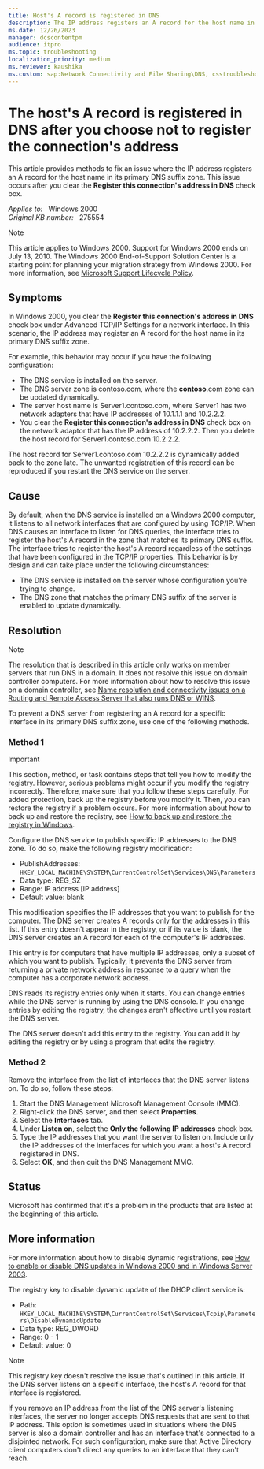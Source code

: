 ```yaml
---
title: Host's A record is registered in DNS
description: The IP address registers an A record for the host name in its primary DNS suffix zone. It occurs after you clear the "Register this connection's address in DNS" check box.
ms.date: 12/26/2023
manager: dcscontentpm
audience: itpro
ms.topic: troubleshooting
localization_priority: medium
ms.reviewer: kaushika
ms.custom: sap:Network Connectivity and File Sharing\DNS, csstroubleshoot
---
```

# The host's A record is registered in DNS after you choose not to register the connection's address

This article provides methods to fix an issue where the IP address registers an A record for the host name in its primary DNS suffix zone. This issue occurs after you clear the **Register this connection's address in DNS** check box.

_Applies to:_ &nbsp; Windows 2000  
_Original KB number:_ &nbsp; 275554

> [!NOTE]
> This article applies to Windows 2000. Support for Windows 2000 ends on July 13, 2010. The Windows 2000 End-of-Support Solution Center is a starting point for planning your migration strategy from Windows 2000. For more information, see [Microsoft Support Lifecycle Policy](/lifecycle/).

## Symptoms

In Windows 2000, you clear the **Register this connection's address in DNS** check box under Advanced TCP/IP Settings for a network interface. In this scenario, the IP address may register an A record for the host name in its primary DNS suffix zone.

For example, this behavior may occur if you have the following configuration:

- The DNS service is installed on the server.
- The DNS server zone is contoso.com, where the **contoso**.com zone can be updated dynamically.
- The server host name is Server1.contoso.com, where Server1 has two network adapters that have IP addresses of 10.1.1.1 and 10.2.2.2.
- You clear the **Register this connection's address in DNS** check box on the network adaptor that has the IP address of 10.2.2.2. Then you delete the host record for Server1.contoso.com 10.2.2.2.

The host record for Server1.contoso.com 10.2.2.2 is dynamically added back to the zone late. The unwanted registration of this record can be reproduced if you restart the DNS service on the server.

## Cause

By default, when the DNS service is installed on a Windows 2000 computer, it listens to all network interfaces that are configured by using TCP/IP. When DNS causes an interface to listen for DNS queries, the interface tries to register the host's A record in the zone that matches its primary DNS suffix. The interface tries to register the host's A record regardless of the settings that have been configured in the TCP/IP properties. This behavior is by design and can take place under the following circumstances:

- The DNS service is installed on the server whose configuration you're trying to change.
- The DNS zone that matches the primary DNS suffix of the server is enabled to update dynamically.

## Resolution

> [!NOTE]
> The resolution that is described in this article only works on member servers that run DNS in a domain. It does not resolve this issue on domain controller computers. For more information about how to resolve this issue on a domain controller, see [Name resolution and connectivity issues on a Routing and Remote Access Server that also runs DNS or WINS](name-resolution-connectivity-issues.md).

To prevent a DNS server from registering an A record for a specific interface in its primary DNS suffix zone, use one of the following methods.

### Method 1

> [!IMPORTANT]
> This section, method, or task contains steps that tell you how to modify the registry. However, serious problems might occur if you modify the registry incorrectly. Therefore, make sure that you follow these steps carefully. For added protection, back up the registry before you modify it. Then, you can restore the registry if a problem occurs. For more information about how to back up and restore the registry, see [How to back up and restore the registry in Windows](https://support.microsoft.com/help/322756).

Configure the DNS service to publish specific IP addresses to the DNS zone. To do so, make the following registry modification:

- PublishAddresses: `HKEY_LOCAL_MACHINE\SYSTEM\CurrentControlSet\Services\DNS\Parameters`
- Data type: REG_SZ
- Range: IP address [IP address]
- Default value: blank

This modification specifies the IP addresses that you want to publish for the computer. The DNS server creates A records only for the addresses in this list. If this entry doesn't appear in the registry, or if its value is blank, the DNS server creates an A record for each of the computer's IP addresses.

This entry is for computers that have multiple IP addresses, only a subset of which you want to publish. Typically, it prevents the DNS server from returning a private network address in response to a query when the computer has a corporate network address.

DNS reads its registry entries only when it starts. You can change entries while the DNS server is running by using the DNS console. If you change entries by editing the registry, the changes aren't effective until you restart the DNS server.

The DNS server doesn't add this entry to the registry. You can add it by editing the registry or by using a program that edits the registry.

### Method 2

Remove the interface from the list of interfaces that the DNS server listens on. To do so, follow these steps:

1. Start the DNS Management Microsoft Management Console (MMC).
2. Right-click the DNS server, and then select **Properties**.
3. Select the **Interfaces** tab.
4. Under **Listen on**, select the **Only the following IP addresses** check box.
5. Type the IP addresses that you want the server to listen on. Include only the IP addresses of the interfaces for which you want a host's A record registered in DNS.
6. Select **OK**, and then quit the DNS Management MMC.

## Status

Microsoft has confirmed that it's a problem in the products that are listed at the beginning of this article.

## More information

For more information about how to disable dynamic registrations, see [How to enable or disable DNS updates in Windows 2000 and in Windows Server 2003](enable-disable-dns-dynamic-registration.md).

The registry key to disable dynamic update of the DHCP client service is:

- Path: `HKEY_LOCAL_MACHINE\SYSTEM\CurrentControlSet\Services\Tcpip\Parameters\DisableDynamicUpdate`
- Data type: REG_DWORD
- Range: 0 - 1
- Default value: 0

> [!NOTE]
> This registry key doesn't resolve the issue that's outlined in this article. If the DNS server listens on a specific interface, the host's A record for that interface is registered.

If you remove an IP address from the list of the DNS server's listening interfaces, the server no longer accepts DNS requests that are sent to that IP address. This option is sometimes used in situations where the DNS server is also a domain controller and has an interface that's connected to a disjointed network. For such configuration, make sure that Active Directory client computers don't direct any queries to an interface that they can't reach.
